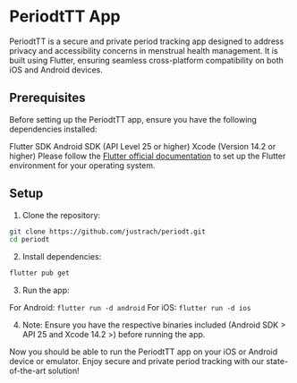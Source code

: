 # PeriodtTT App

PeriodtTT is a secure and private period tracking app designed to address privacy and accessibility concerns in menstrual health management. It is built using Flutter, ensuring seamless cross-platform compatibility on both iOS and Android devices.

## Prerequisites

Before setting up the PeriodtTT app, ensure you have the following dependencies installed:

Flutter SDK
Android SDK (API Level 25 or higher)
Xcode (Version 14.2 or higher)
Please follow the [Flutter official documentation](https://docs.flutter.dev/get-started/install) to set up the Flutter environment for your operating system.

## Setup

1. Clone the repository:
```bash
git clone https://github.com/justrach/periodt.git
cd periodt
```
2. Install dependencies:
```bash 
flutter pub get
```
3. Run the app:

For Android:
`flutter run -d android`
For iOS:
`flutter run -d ios`

4. Note: Ensure you have the respective binaries included (Android SDK > API 25 and Xcode 14.2 >) before running the app.

Now you should be able to run the PeriodtTT app on your iOS or Android device or emulator. Enjoy secure and private period tracking with our state-of-the-art solution!
